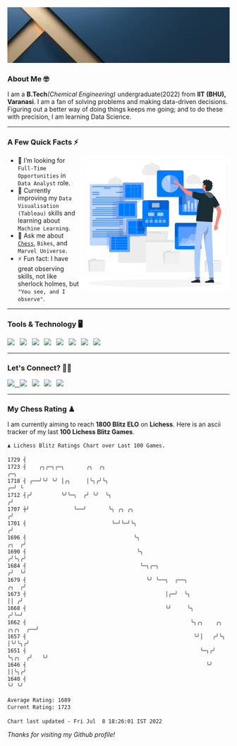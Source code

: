   <img src= "https://github.com/Laxman-Lakhan/Laxman-Lakhan/blob/master/Assets/Header.gif">

### About Me 🤓

I am a **B.Tech**_(Chemical Engineering)_ undergraduate(2022) from **IIT (BHU), Varanasi**. I am a fan of solving problems and making data-driven decisions. Figuring out a better way of doing things keeps me going; and to do these with precision, I am learning Data Science.

---

### A Few Quick Facts ⚡️
<img align="right" alt="Coding" width="340" src="https://github.com/Laxman-Lakhan/Laxman-Lakhan/blob/master/Assets/Data_Vector.jpg">   

- 🤝 I’m looking for `Full-Time Opportunities` in `Data Analyst` role.
- 📖 Currently improving my `Data Visualisation (Tableau)` skills and learning about `Machine Learning`.
- 💬 Ask me about [`Chess`](https://lichess.org/@/YourKingIsInDanger), `Bikes`, and `Marvel Universe`.
- ⚡️ Fun fact: I have great observing skills, not like sherlock holmes, but `"You see, and I observe"`.

---
### Tools & Technology 🖥

<img src="https://img.shields.io/badge/Python-white?logo=Python&logoColor=ColorName&style=ShieldStyle" /> &nbsp;
<img src="https://img.shields.io/badge/MySQL-white?logo=MySQL&logoColor=ColorName&style=ShieldStyle" /> &nbsp;
<img src="https://img.shields.io/badge/Tableau-white?logo=Tableau&logoColor=ColorName&style=ShieldStyle" /> &nbsp;
<img src="https://img.shields.io/badge/Excel-white?logo=Microsoft+Excel&logoColor=196F3D&style=ShieldStyle" /> &nbsp;
<img src="https://img.shields.io/badge/Jupyter-white?logo=Jupyter&logoColor=ColorName&style=ShieldStyle" /> &nbsp;
<img src="https://img.shields.io/badge/pandas-white?logo=Pandas&logoColor=000080&style=ShieldStyle" /> &nbsp;
<img src="https://img.shields.io/badge/numpy-white?logo=Numpy&logoColor=85C1E9&style=ShieldStyle" /> &nbsp;
<img src="https://img.shields.io/badge/scikit learn-white?logo=Scikit+Learn&logoColor=ColorName&style=ShieldStyle" /> &nbsp;



---

### Let's Connect? 🫳🏻

<a href="mailto:laxmansingh.lakhan@gmail.com"> <img src="https://img.icons8.com/fluent/48/000000/gmail.png" width="3.5%"/> &nbsp;
[<img src="https://img.icons8.com/color/48/000000/linkedin.png" width="3.5%"/>](https://www.linkedin.com/in/laxman-lakhan/)  &nbsp;
[<img src="https://img.icons8.com/fluent/48/000000/facebook-new.png" width="3.5%"/>](https://www.facebook.com/s.laxmanlakhan/)  &nbsp;
[<img src="https://img.icons8.com/fluent/48/000000/instagram-new.png" width="3.5%"/>](https://www.instagram.com/laxman.lakhan/)  &nbsp;
[<img src="https://img.icons8.com/color/48/000000/twitter.png" width="3.5%"/>](https://twitter.com/laxman__lakhan)  &nbsp;

 ---
  
### My Chess Rating ♟
  
I am currently aiming to reach **1800 Blitz ELO** on **Lichess**. Here is an ascii tracker of my last **100 Lichess Blitz Games**.

  ```
  ♟︎ 𝙻𝚒𝚌𝚑𝚎𝚜𝚜 𝙱𝚕𝚒𝚝𝚣 𝚁𝚊𝚝𝚒𝚗𝚐𝚜 𝙲𝚑𝚊𝚛𝚝 𝚘𝚟𝚎𝚛 𝙻𝚊𝚜𝚝 𝟷00 𝙶𝚊𝚖𝚎𝚜.
  
1729 ┤
1723 ┤    ╭╮╭─╮╭─╮       ╭╮  ╭╮                                                                       ╭─╮
1718 ┤ ╭──╯╰╯ ╰╯ │╭╮     │╰╮╭╯╰╮                                                                    ╭─╯ ╰
1712 ┤╭╯         ╰╯╰─╮  ╭╯ ╰╯  ╰╮                                                                  ╭╯
1707 ┼╯              ╰──╯       ╰╮ ╭╮ ╭╮                                                          ╭╯
1701 ┤                           ╰─╯╰─╯╰╮                                                        ╭╯
1696 ┤                                  ╰╮                                                  ╭╮  ╭╯
1690 ┤                                   ╰╮                                                ╭╯╰╮╭╯
1684 ┤                                    ╰─╮╭─╮                                          ╭╯  ╰╯
1679 ┤                                      ╰╯ ╰──╮  ╭──╮                            ╭╮  ╭╯
1673 ┤                                            │╭─╯  ╰╮                           ││ ╭╯
1668 ┤                                            ╰╯     ╰╮                         ╭╯╰─╯
1662 ┤                                                    ╰╮╭╮    ╭╮       ╭╮╭╮  ╭──╯
1657 ┤                                                     ╰╯│   ╭╯╰╮      │╰╯╰╮╭╯
1651 ┤                                                       ╰─╮╭╯  ╰╮╭╮  ╭╯   ╰╯
1646 ┤                                                         ╰╯    ││╰╮╭╯
1640 ┤                                                               ╰╯ ╰╯ 

Average Rating: 1689
Current Rating: 1723

Chart last updated - Fri Jul  8 18:26:01 IST 2022  
  ```
  
  
*Thanks for visiting my Github profile!*
